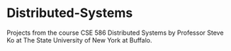 # Distributed-Systems
 Projects from the course CSE 586 Distributed Systems by Professor Steve Ko at The State University of New York at Buffalo.
